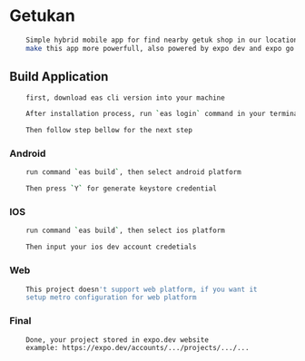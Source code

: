 # Getukan

~~~bash
    Simple hybrid mobile app for find nearby getuk shop in our location, implement with firebase
    make this app more powerfull, also powered by expo dev and expo go version 47
~~~

## Build Application

~~~bash
    first, download eas cli version into your machine
~~~

~~~bash
    After installation process, run `eas login` command in your terminal
~~~

~~~bash
    Then follow step bellow for the next step
~~~

### Android

~~~bash
    run command `eas build`, then select android platform
~~~

~~~bash
    Then press `Y` for generate keystore credential
~~~

### IOS

~~~bash
    run command `eas build`, then select ios platform
~~~

~~~bash
    Then input your ios dev account credetials
~~~

### Web

~~~bash
    This project doesn't support web platform, if you want it
    setup metro configuration for web platform
~~~

### Final

~~~bash
    Done, your project stored in expo.dev website
    example: https://expo.dev/accounts/.../projects/.../...
~~~
